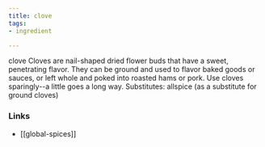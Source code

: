 ```yaml
---
title: clove
tags:
- ingredient

---
```

clove Cloves are nail-shaped dried flower buds that have a sweet, penetrating flavor. They can be ground and used to flavor baked goods or sauces, or left whole and poked into roasted hams or pork. Use cloves sparingly--a little goes a long way. Substitutes: allspice (as a substitute for ground cloves)

### Links

* [[global-spices]]
